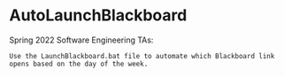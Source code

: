 # AutoLaunchBlackboard
Spring 2022 Software Engineering TAs:

	Use the LaunchBlackboard.bat file to automate which Blackboard link opens based on the day of the week.
